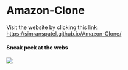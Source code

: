 # Amazon-Clone
Visit the website by clicking this link: <a>https://simranspatel.github.io/Amazon-Clone/</a>

<h4>Sneak peek at the webs</h4>

<img src="https://i.imgur.com/xbbz8LL.png" >
